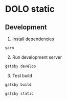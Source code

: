 # DOLO static

## Development

1. Install dependencies

```bash
yarn
```


2. Run development server

```bash
gatsby develop
```


3. Test build

```bash
gatsby build
```

```bash
gatsby static
```